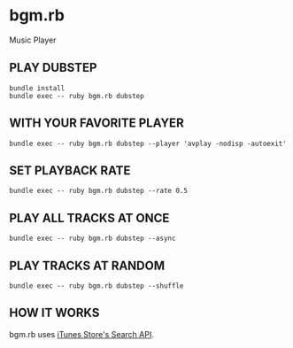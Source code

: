# bgm.rb

Music Player

## PLAY DUBSTEP

```
bundle install
bundle exec -- ruby bgm.rb dubstep
```

## WITH YOUR FAVORITE PLAYER

```
bundle exec -- ruby bgm.rb dubstep --player 'avplay -nodisp -autoexit'
```

## SET PLAYBACK RATE

```
bundle exec -- ruby bgm.rb dubstep --rate 0.5
```

## PLAY ALL TRACKS AT ONCE

```
bundle exec -- ruby bgm.rb dubstep --async
```

## PLAY TRACKS AT RANDOM

```
bundle exec -- ruby bgm.rb dubstep --shuffle
```

## HOW IT WORKS

bgm.rb uses [iTunes Store's Search API](https://www.apple.com/itunes/affiliates/resources/documentation/itunes-store-web-service-search-api.html).
